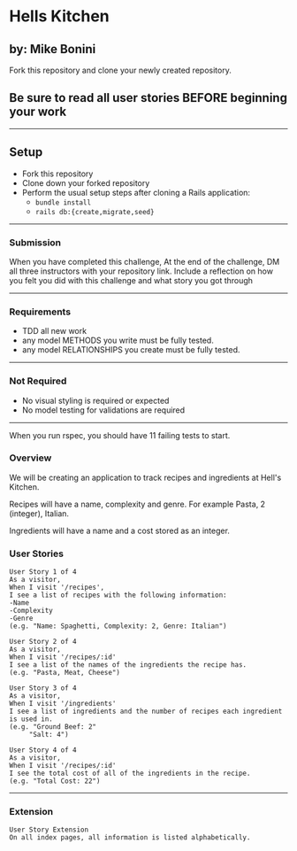 # Hells Kitchen
## by: Mike Bonini

Fork this repository and clone your newly created repository. 

## Be sure to read all user stories BEFORE beginning your work
---

## Setup

* Fork this repository
* Clone down your forked repository
* Perform the usual setup steps after cloning a Rails application:
  - `bundle install`
  - `rails db:{create,migrate,seed}`
---
### Submission

When you have completed this challenge, At the end of the challenge, DM all three instructors with your repository link. Include a reflection on how you felt you did with this challenge and what story you got through

---
### Requirements

* TDD all new work
* any model METHODS you write must be fully tested.
* any model RELATIONSHIPS you create must be fully tested.
---

### Not Required

* No visual styling is required or expected
* No model testing for validations are required
---

When you run rspec, you should have 11 failing tests to start.  

###  Overview

We will be creating an application to track recipes and ingredients at Hell's Kitchen. 

Recipes will have a name, complexity and genre. For example Pasta, 2 (integer), Italian.

Ingredients will have a name and a cost stored as an integer.

 
### User Stories
 
```
User Story 1 of 4
As a visitor,
When I visit '/recipes',
I see a list of recipes with the following information:
-Name
-Complexity
-Genre
(e.g. "Name: Spaghetti, Complexity: 2, Genre: Italian")
```
```
User Story 2 of 4
As a visitor,
When I visit '/recipes/:id'
I see a list of the names of the ingredients the recipe has.
(e.g. "Pasta, Meat, Cheese")
```
```
User Story 3 of 4
As a visitor,
When I visit '/ingredients'
I see a list of ingredients and the number of recipes each ingredient is used in.
(e.g. "Ground Beef: 2"
     "Salt: 4")
```
```
User Story 4 of 4
As a visitor,
When I visit '/recipes/:id'
I see the total cost of all of the ingredients in the recipe.
(e.g. "Total Cost: 22")
```
---
### Extension
```
User Story Extension
On all index pages, all information is listed alphabetically.
	

